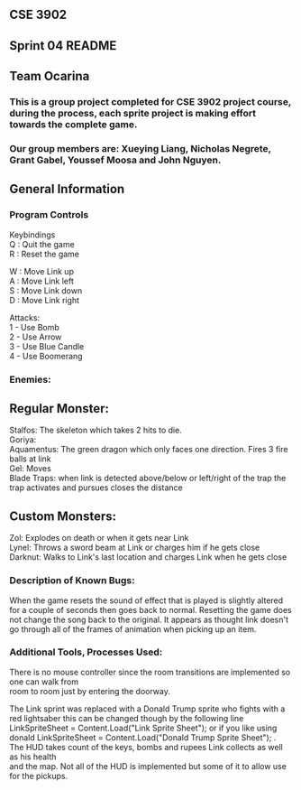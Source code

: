 ## CSE 3902
## Sprint 04 README
## Team Ocarina
### This is a group project completed for CSE 3902 project course, during the process, each sprite project is making effort towards the complete game. 
### Our group members are: Xueying Liang, Nicholas Negrete, Grant Gabel, Youssef Moosa and John Nguyen.

## General Information
### Program Controls
Keybindings<br/>
Q : Quit the game <br/>
R : Reset the game<br/>

W : Move Link up<br/>
A : Move Link left<br/>
S : Move Link down<br/>
D : Move Link right<br/>

Attacks:<br/>
1 - Use Bomb<br/>
2 - Use Arrow<br/>
3 - Use Blue Candle<br/>
4 - Use Boomerang<br/>

### Enemies:
## Regular Monster:
Stalfos: The skeleton which takes 2 hits to die.<br/>
Goriya: <br/>
Aquamentus: The green dragon which only faces one direction. Fires 3 fire balls at link <br/>
Gel: Moves  <br/>
Blade Traps: when link is detected above/below or left/right of the trap the trap activates and pursues closes the distance <br/>

## Custom Monsters:
Zol: Explodes on death or when it gets near Link<br/>
Lynel: Throws a sword beam at Link or charges him if he gets close<br/>
Darknut: Walks to Link's last location and charges Link when he gets close<br/>

### Description of Known Bugs:
When the game resets the sound of effect that is played is slightly altered for a couple of seconds then goes back to normal. 
Resetting the game does not change the song back to the original. It appears as thought link doesn't go through all of the frames of animation when picking up an item.

### Additional Tools, Processes Used:
There is no mouse controller since the room transitions are implemented so one can walk from<br/>
room to room just by entering the doorway.<br/>

The Link sprint was replaced with a Donald Trump sprite who fights with a red lightsaber this can be changed though by the following line LinkSpriteSheet = Content.Load<Texture2D>("Link Sprite Sheet"); or if you like using donald 
 LinkSpriteSheet = Content.Load<Texture2D>("Donald Trump Sprite Sheet");
.<br/>
The HUD takes count of the keys, bombs and rupees Link collects as well as his health<br/>
and the map. Not all of the HUD is implemented but some of it to allow use for the pickups.<br/>

